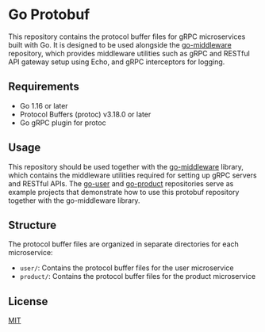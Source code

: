 # Go Protobuf

This repository contains the protocol buffer files for gRPC microservices built with Go. It is designed to be used alongside the [go-middleware](https://github.com/ebenwy5/go-middleware) repository, which provides middleware utilities such as gRPC and RESTful API gateway setup using Echo, and gRPC interceptors for logging.

## Requirements

- Go 1.16 or later
- Protocol Buffers (protoc) v3.18.0 or later
- Go gRPC plugin for protoc

## Usage

This repository should be used together with the [go-middleware](https://github.com/ebenwy5/go-middleware) library, which contains the middleware utilities required for setting up gRPC servers and RESTful APIs. The [go-user](https://github.com/ebenwy5/go-user) and [go-product](https://github.com/ebenwy5/go-product) repositories serve as example projects that demonstrate how to use this protobuf repository together with the go-middleware library.

## Structure

The protocol buffer files are organized in separate directories for each microservice:

- `user/`: Contains the protocol buffer files for the user microservice
- `product/`: Contains the protocol buffer files for the product microservice

## License

[MIT](LICENSE)